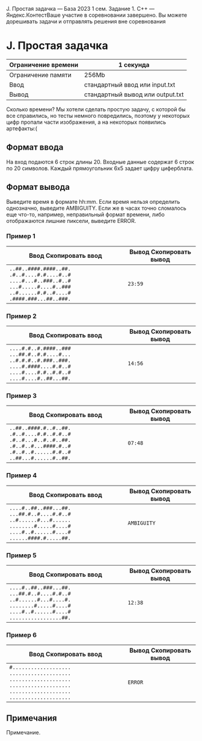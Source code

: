  J. Простая задачка — База 2023 1 сем. Задание 1\. C\+\+ — Яндекс.КонтестВаше участие в соревновании завершено. Вы можете дорешивать задачи и отправлять решения вне соревнования



J. Простая задачка
==================




| Ограничение времени | 1 секунда |
| --- | --- |
| Ограничение памяти | 256Mb |
| Ввод | стандартный ввод или input.txt |
| Вывод | стандартный вывод или output.txt |




 Сколько времени? 
 Мы хотели сделать простую задачу, с которой бы все справились,
 но тесты немного повредились, поэтому у некоторых цифр пропали части изображения,
а на некоторых появились артефакты:( 



Формат ввода
------------


 На вход подаются 6 строк длины 20\. Входные данные содержат 6 строк по 20 символов. Каждый прямоугольник 6x5 задает цифру
 циферблата. 
 
Формат вывода
-------------


 Выведите время в формате hh:mm. Если время нельзя определить однозначно, выведите AMBIGUITY. Если же в часах точно сломалось
 еще что\-то, например, неправильный формат времени, либо отображаются лишние пиксели, выведите ERROR. 
 
### Пример 1




| Ввод Скопировать ввод | Вывод Скопировать вывод |
| --- | --- |
| ``` ..##..####.####..##. .#..#....#.#....#..# ....#...#..###..#..# ...#.....#....#..### ..#......#.#..#....# .####.###...##..###. ``` | ``` 23:59  ``` |


### Пример 2




| Ввод Скопировать ввод | Вывод Скопировать вывод |
| --- | --- |
| ``` ....#.#..#.####..### ...##.#..#.#....#... ..#.#.#..#.###..###. ....#.####....#.#..# ....#....#.#..#.#..# ....#....#..##...##. ``` | ``` 14:56  ``` |


### Пример 3




| Ввод Скопировать ввод | Вывод Скопировать вывод |
| --- | --- |
| ``` ..##..####.#..#..##. .#..#....#.#..#.#..# .#..#...#..#..#..##. .#..#..#...####.#..# .#..#..#......#.#..# ..##...#......#..##.  ``` | ``` 07:48  ``` |


### Пример 4




| Ввод Скопировать ввод | Вывод Скопировать вывод |
| --- | --- |
| ``` ....#..##..###...##. ...##.#..#....#.#..# ..#......#...#...... ........#.....#....# ....#..#......#....# ......####.#.....##.  ``` | ``` AMBIGUITY  ``` |


### Пример 5




| Ввод Скопировать ввод | Вывод Скопировать вывод |
| --- | --- |
| ``` ....#..##..###...##. ...##.#..#....#.#..# ..#......#...#....#. ........#.....#....# ....#..#......#....# .................##.  ``` | ``` 12:38  ``` |


### Пример 6




| Ввод Скопировать ввод | Вывод Скопировать вывод |
| --- | --- |
| ``` #................... .................... .................... .................... .................... ....................  ``` | ``` ERROR  ``` |


Примечания
----------


 Примечание. 
